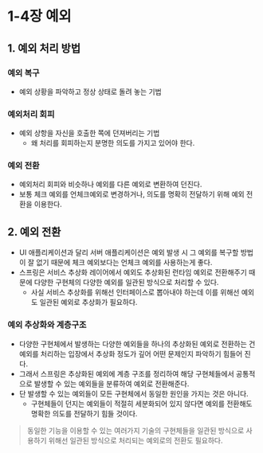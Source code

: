 # 1-4장 예외

## 1. 예외 처리 방법
### 예외 복구
- 예외 상황을 파악하고 정상 상태로 돌려 놓는 기법

### 예외처리 회피
- 예외 상항을 자신을 호출한 쪽에 던져버리는 기법
    - 왜 처리를 회피하는지 분명한 의도를 가지고 있어야 한다.
    
### 예외 전환
- 예외처리 회피와 비슷하나 예외를 다른 예외로 변환하여 던진다.
- 보통 체크 예외를 언체크예외로 변경하거나, 의도를 명확히 전달하기 위해 예외 전환을 이용한다.


## 2. 예외 전환
- UI 애플리케이션과 달리 서버 애플리케이션은 예외 발생 시 그 예외를 복구할 방법이 잘 없기 때문에 체크 예외보다는 언체크 예외를 사용하는게 좋다.
- 스프링은 서비스 추상화 레이어에서 예외도 추상화된 런타임 예외로 전환해주기 때문에 다양한 구현체의 다양한 예외를 일관된 방식으로 처리할 수 있다.
  - 사실 서비스 추상화를 위해선 인터페이스로 뽑아내야 하는데 이를 위해선 예외도 일관된 예외로 추상화가 필요하다.
   
### 예외 추상화와 계층구조
- 다양한 구현체에서 발생하는 다양한 예외들을 하나의 추상화된 예외로 전환하는 건 예외를 처리하는 입장에서 추상화 정도가 깊어 어떤 문제인지 파악하기 힘들어 진다.
- 그래서 스프링은 추상화된 예외에 계층 구조를 정리하여 해당 구현체들에서 공통적으로 발생할 수 있는 예외들을 분류하여 예외로 전환해준다.
- 단 발생할 수 있는 예외들이 모든 구현체에서 동일한 원인을 가지는 것은 아니다.
    - 구현체들이 던지는 예외들이 적절히 세분화되어 있지 않다면 예외를 전환해도 명확한 의도를 전달하기 힘들 것이다.


> 동일한 기능을 이용할 수 있는 여러가지 기술의 구현체들을 일관된 방식으로 사용하기 위해선 일관된 방식으로 처리되는 예외로의 전환도 필요하다.
